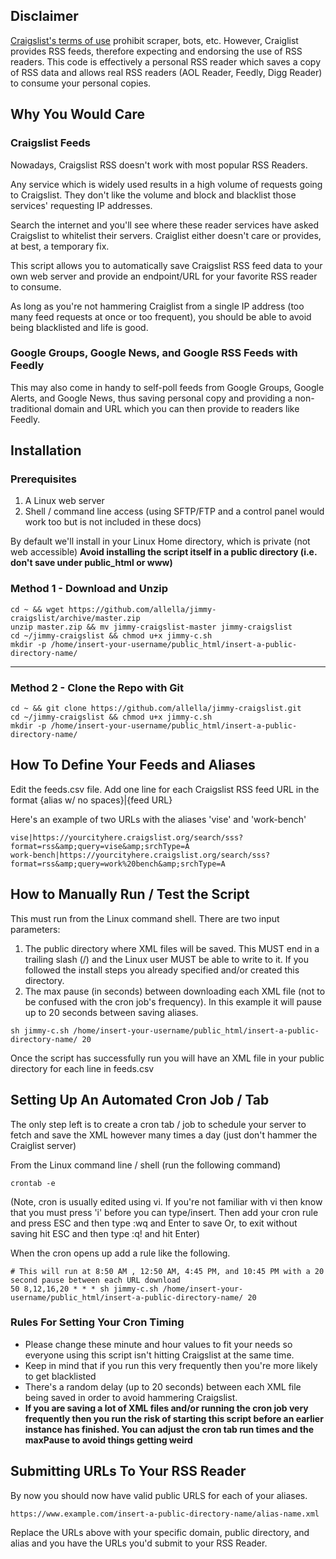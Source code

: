 ## Disclaimer
[Craigslist's terms of use](https://www.craigslist.org/about/terms.of.use) prohibit scraper, bots, etc.  However, Craiglist provides RSS feeds, therefore expecting and endorsing the use of RSS readers. This code is effectively a personal RSS reader which saves a copy of RSS data and allows real RSS readers (AOL Reader, Feedly, Digg Reader) to consume your personal copies.

## Why You Would Care

### Craigslist Feeds
Nowadays, Craigslist RSS doesn't work with most popular RSS Readers.

Any service which is widely used results in a high volume of requests going to Craigslist. They don't like the volume and block and blacklist those services' requesting IP addresses.

Search the internet and you'll see where these reader services have asked Craigslist to whitelist
their servers. Craiglist either doesn't care or provides, at best, a temporary fix.

This script allows you to automatically save Craigslist RSS feed data to your own web server and provide an endpoint/URL for your favorite RSS reader to consume.

As long as you're not hammering Craiglist from a single IP address (too many feed requests at once or too frequent), you
should be able to avoid being blacklisted and life is good.

### Google Groups, Google News, and Google RSS Feeds with Feedly

This may also come in handy to self-poll feeds from Google Groups, Google Alerts, and Google News, thus saving personal copy and providing a non-traditional domain and URL which you can then provide to readers like Feedly.

## Installation

### Prerequisites

1.  A Linux web server
2.  Shell / command line access (using SFTP/FTP and a control panel would work too but is not included in these docs)

By default we'll install in your Linux Home directory, which is private (not web accessible)
**Avoid installing the script itself in a public directory (i.e. don't save under public_html or www)** 

### Method 1 - Download and Unzip
```
cd ~ && wget https://github.com/allella/jimmy-craigslist/archive/master.zip
unzip master.zip && mv jimmy-craigslist-master jimmy-craigslist
cd ~/jimmy-craigslist && chmod u+x jimmy-c.sh
mkdir -p /home/insert-your-username/public_html/insert-a-public-directory-name/
```
----------------------------------------------------------------------------
### Method 2 - Clone the Repo with Git
```
cd ~ && git clone https://github.com/allella/jimmy-craigslist.git
cd ~/jimmy-craigslist && chmod u+x jimmy-c.sh
mkdir -p /home/insert-your-username/public_html/insert-a-public-directory-name/
```

## How To Define Your Feeds and Aliases

Edit the feeds.csv file.
Add one line for each Craigslist RSS feed URL in the format {alias w/ no spaces}|{feed URL}

Here's an example of two URLs with the aliases 'vise' and 'work-bench'
```
vise|https://yourcityhere.craigslist.org/search/sss?format=rss&amp;query=vise&amp;srchType=A
work-bench|https://yourcityhere.craigslist.org/search/sss?format=rss&amp;query=work%20bench&amp;srchType=A
```
## How to Manually Run / Test the Script

This must run from the Linux command shell. There are two input parameters:

1.  The public directory where XML files will be saved. This MUST end in a trailing slash (/) and the Linux user MUST be able to write to it. If you followed the install steps you already specified and/or created this directory.
2.  The max pause (in seconds) between downloading each XML file (not to be confused with the cron job's frequency). In this example it will pause up to 20 seconds between saving aliases.

```
sh jimmy-c.sh /home/insert-your-username/public_html/insert-a-public-directory-name/ 20
```

Once the script has successfully run you will have an XML file in your public directory for each line in feeds.csv

## Setting Up An Automated Cron Job / Tab 

The only step left is to create a cron tab / job to schedule your server to fetch and save
the XML however many times a day (just don't hammer the Craiglist server)

From the Linux command line / shell (run the following command)

```
crontab -e
```
(Note, cron is usually edited using vi. If you're not familiar with vi then know that you must press 'i' before you can type/insert. Then add your cron rule and press ESC and  then type :wq and Enter to save Or, to exit without saving hit ESC and then type :q! and hit Enter)

When the cron opens up add a rule like the following.

```
# This will run at 8:50 AM , 12:50 AM, 4:45 PM, and 10:45 PM with a 20 second pause between each URL download
50 8,12,16,20 * * * sh jimmy-c.sh /home/insert-your-username/public_html/insert-a-public-directory-name/ 20
```

### Rules For Setting Your Cron Timing
* Please change these minute and hour values to fit your needs so everyone using this script isn't hitting Craigslist at the same time.
* Keep in mind that if you run this very frequently then you're more likely to get blacklisted
* There's a random delay (up to 20 seconds) between each XML file being saved in order to avoid hammering Craigslist.
* **If you are saving a lot of XML files and/or running the cron job very frequently then you run the risk of starting this script before an earlier instance has finished. You can adjust the cron tab run times and the maxPause to avoid things getting weird**

## Submitting URLs To Your RSS Reader
By now you should now have valid public URLS for each of your aliases.

```
https://www.example.com/insert-a-public-directory-name/alias-name.xml
```

Replace the URLs above with your specific domain, public directory, and alias and you have
the URLs you'd submit to your RSS Reader.
